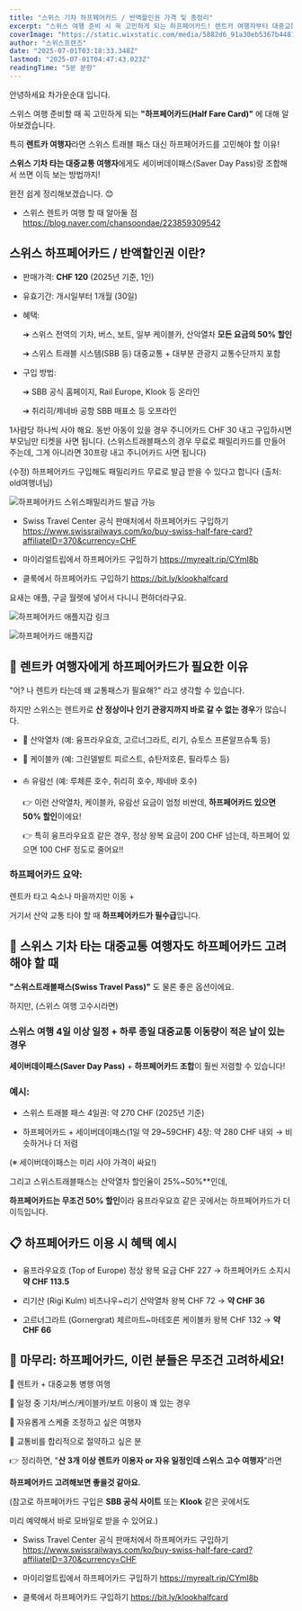 ```yaml
---
title: "스위스 기차 하프페어카드 / 반액할인권 가격 및 총정리"
excerpt: "스위스 여행 준비 시 꼭 고민하게 되는 하프페어카드! 렌트카 여행자부터 대중교통 이용자까지, 구매 방법, 가격, 혜택을 쉽고 명확하게 정리한 정보입니다."
coverImage: "https://static.wixstatic.com/media/5882d6_91a30eb5367b4481a0bb140a87eed565~mv2.jpg/v1/fill/w_966,h_645,al_c,q_85,enc_avif,quality_auto/5882d6_91a30eb5367b4481a0bb140a87eed565~mv2.jpg"
author: "스위스프렌즈"
date: "2025-07-01T03:18:33.348Z"
lastmod: "2025-07-01T04:47:43.023Z"
readingTime: "5분 분량"
---
```

  
안녕하세요 차가운순대 입니다.

스위스 여행 준비할 때 꼭 고민하게 되는 **"하프페어카드(Half Fare Card)"** 에 대해 알아보겠습니다.

특히 **렌트카 여행자**라면 스위스 트래블 패스 대신 하프페어카드를 고민해야 할 이유!

**스위스 기차 타는 대중교통 여행자**에게도 세이버데이패스(Saver Day Pass)랑 조합해서 쓰면 이득 보는 방법까지!

완전 쉽게 정리해보겠습니다. 😊

  
* 스위스 렌트카 여행 할 때 알아둘 점
<https://blog.naver.com/chansoondae/223859309542>

  
## 스위스 하프페어카드 / 반액할인권 이란?

  
* 판매가격: **CHF 120** (2025년 기준, 1인)

* 유효기간: 개시일부터 1개월 (30일)

* 혜택:

    ➔ 스위스 전역의 기차, 버스, 보트, 일부 케이블카, 산악열차 **모든 요금의 50% 할인**

    ➔ 스위스 트래블 시스템(SBB 등) 대중교통 + 대부분 관광지 교통수단까지 포함

  
* 구입 방법:

    ➔ SBB 공식 홈페이지, Rail Europe, Klook 등 온라인

    ➔ 취리히/제네바 공항 SBB 매표소 등 오프라인

1사람당 하나씩 사야 해요. 동반 아동이 있을 경우 주니어카드 CHF 30 내고 구입하시면 부모님만 티켓을 사면 됩니다. (스위스트래블패스의 경우 무료로 패밀리카드를 만들어주는데, 그게 아니라면 30프랑 내고 주니어카드 사면 됩니다)

  
(수정) 하프페어카드 구입해도 패밀리카드 무료로 발급 받을 수 있다고 합니다 (출처: old여행녀님)

![하프페어카드 스위스패밀리카드 발급 가능](https://static.wixstatic.com/media/5882d6_5ed9fe7fcbce476d818879497b53735a~mv2.png/v1/fill/w_946,h_911,al_c,q_90,enc_avif,quality_auto/5882d6_5ed9fe7fcbce476d818879497b53735a~mv2.png)  

* Swiss Travel Center 공식 판매처에서 하프페어카드 구입하기
<https://www.swissrailways.com/ko/buy-swiss-half-fare-card?affiliateID=370&currency=CHF>

* 마이리얼트립에서 하프페어카드 구입하기
<https://myrealt.rip/CYmI8b>

* 클룩에서 하프페어카드 구입하기
<https://bit.ly/klookhalfcard>

요새는 애플, 구글 월렛에 넣어서 다니니 편하더라구요.
  
![하프페어카드 애플지갑 링크](https://static.wixstatic.com/media/5882d6_bc9db7895cf045eb83ec6304e9c12bda~mv2.png/v1/fill/w_966,h_486,al_c,q_90,enc_avif,quality_auto/5882d6_bc9db7895cf045eb83ec6304e9c12bda~mv2.png)

![하프페어카드 애플지갑](https://static.wixstatic.com/media/5882d6_23592eaabf6b4f1c83657e7ea501b322~mv2.png/v1/fill/w_966,h_1573,al_c,q_90,enc_avif,quality_auto/5882d6_23592eaabf6b4f1c83657e7ea501b322~mv2.png)

## 🚗 렌트카 여행자에게 하프페어카드가 필요한 이유

"어? 나 렌트카 타는데 왜 교통패스가 필요해?" 라고 생각할 수 있습니다.

하지만 스위스는 렌트카로 **산 정상이나 인기 관광지까지 바로 갈 수 없는 경우**가 많습니다.

* 🚠 산악열차 (예: 융프라우요흐, 고르너그라트, 리기, 슈토스 프론알프슈톡 등)

* 🚡 케이블카 (예: 그린델발트 피르스트, 슈탄저호른, 필라투스 등)

* ⛵️ 유람선 (예: 루체른 호수, 취리히 호수, 제네바 호수)


  
    👉 이런 산악열차, 케이블카, 유람선 요금이 엄청 비싼데, **하프페어카드 있으면 50% 할인**이에요!

    👉 특히 융프라우요흐 같은 경우, 정상 왕복 요금이 200 CHF 넘는데, 하프페어 있으면 100 CHF 정도로 줄어요!!

  
  
### 하프페어카드 요약:

렌트카 타고 숙소나 마을까지만 이동 +

거기서 산악 교통 타야 할 때 **하프페어카드가 필수급**입니다.

  
  
## 🚆 스위스 기차 타는 대중교통 여행자도 하프페어카드 고려해야 할 때
  
**"스위스트래블패스(Swiss Travel Pass)"** 도 물론 좋은 옵션이에요.

하지만, (스위스 여행 고수시라면)
  

### 스위스 여행 4일 이상 일정 + 하루 종일 대중교통 이동량이 적은 날이 있는 경우
  
**세이버데이패스(Saver Day Pass)** + **하프페어카드 조합**이 훨씬 저렴할 수 있습니다!

  
  
### 예시:

* 스위스 트래블 패스 4일권: 약 270 CHF (2025년 기준)

* 하프페어카드 + 세이버데이패스(1일 약 29~59CHF) 4장: 약 280 CHF 내외 → 비슷하거나 더 저렴

(※ 세이버데이패스는 미리 사야 가격이 싸요!)
  
그리고 스위스트래블패스는 산악열차 할인율이 25%~50%**인데,

**하프페어카드는 무조건 50% 할인**이라 융프라우요흐 같은 곳에서는 하프페어카드가 더 이득입니다.

  
  
## 📋 하프페어카드 이용 시 혜택 예시

* 융프라우요흐 (Top of Europe)
정상 왕복 요금 CHF 227 → 하프페어카드 소지시 **약 CHF 113.5**

  
* 리기산 (Rigi Kulm)
비츠나우~리기 산악열차 왕복 CHF 72 → **약 CHF 36**

* 고르너그라트 (Gornergrat)
체르마트~마테호른 케이블카 왕복 CHF 132 → **약 CHF 66**

  
  
  
## 💬 마무리: 하프페어카드, 이런 분들은 무조건 고려하세요!

🚗 렌트카 + 대중교통 병행 여행
  
🚆 일정 중 기차/버스/케이블카/보트 이용이 꽤 있는 경우
  
📅 자유롭게 스케줄 조정하고 싶은 여행자
  
💸 교통비를 합리적으로 절약하고 싶은 분
  
👉 정리하면, "**산 3개 이상 렌트카 이용자 or 자유 일정인데 스위스 고수 여행자**"라면

**하프페어카드 고려해보면 좋을것 같아요.**

  
(참고로 하프페어카드 구입은 **SBB 공식 사이트** 또는 **Klook** 같은 곳에서도

미리 예약해서 바로 모바일로 받을 수 있어요.)
  
* Swiss Travel Center 공식 판매처에서 하프페어카드 구입하기
<https://www.swissrailways.com/ko/buy-swiss-half-fare-card?affiliateID=370&currency=CHF>

* 마이리얼트립에서 하프페어카드 구입하기
<https://myrealt.rip/CYmI8b>

* 클룩에서 하프페어카드 구입하기
<https://bit.ly/klookhalfcard>